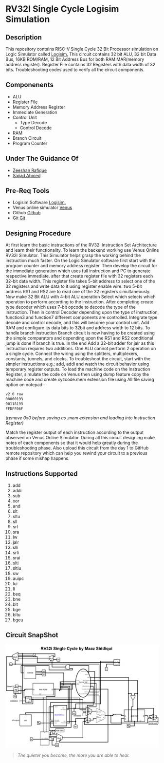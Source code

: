# RV32I Single Cycle Logisim Simulation

## **Description**
This repository contains RISC-V Single Cycle 32 Bit Processor simulation on Logic Simulator called [Logisim.](http://www.cburch.com/logisim/download.html) This circuit contains 32 bit ALU, 32 bit Data Bus, 16KB ROM/RAM, 12 Bit Address Bus for both RAM  MAR(memory address register). Register File contains 32 Registers with data width of 32 bits. Troubleshooting codes used to verify all the circuit components.

## **Componenents**
- ALU
- Register File
- Memory Address Register
- Immediate Generation
- Control Unit
   - Type Decode
   - Control Decode
- RAM
- Branch Circuit
- Program Counter

## **Under The Guidance Of**
- [Zeeshan Rafique](https://github.com/zeeshanrafique23)
- [Sajjad Ahmed](https://github.com/sajjadahmed677)

## **Pre-Req Tools**
- Logisim Software [Logisim.](http://www.cburch.com/logisim/download.html)
- Venus online simulator [Venus](https://venus.cs61c.org/)
- Github [Github](https://github.com)
- Git [Git](https://git-scm.com/downloads)

## **Designing Procedure**
At first learn the basic instructions of the RV32I Instruction Set Architecture and learn their functionality. To learn the backend working use Venus Online RV32I Simulator. This Simulator helps grasp the working behind the instruction much faster. On the Logic Simulator software first start with the program counter and memory address register. Then develop the circuit for the immediate generation which uses full instruction and PC to generate respective immediate. after that create register file with 32 registers each 32-bit data width. This register file takes 5-bit address to select one of the 32 registers and write data to it using register enable wire. two 5-bit address RS1 and RS2 are to read one of the 32 registers simultaneously. Now make 32 Bit ALU with 4-bit ALU operation Select which selects which operation to perform according to the instruction. After completing create type decoder which uses 7-bit opcode to decode the type of the instruction. Then in control Decoder depending upon the type of instruction, function3 and function7 different components are controlled. Integrate type decode and control decode, and this will become your control unit. Add RAM and configure its data bits to 32bit and address width to 12 bits. To handle branch instruction Branch circuit is now having to be created using the simple comparators and depending upon the RS1 and RS2 conditional jump is done if branch is true. In the end Add a 32-bit adder for jalr as this instruction requires two additions. One ALU cannot perform 2 operation on a single cycle. Connect the wiring using the splitters, multiplexers, constants, tunnels, and clocks. To troubleshoot the circuit, start with the simpler instructions e.g.; add, addi and watch the circuit behavior using temporary register outputs. To load the machine code on the Instruction Register, simulate the code on Venus then using dump feature copy the machine code and create xyzcode.mem extension file using All file saving option on notepad :
``` 
v2.0 raw
00000193
00118193
FFDFF06F
``` 
_(remove 0x0 before saving as .mem extension and loading into Instruction Register)_

Match the register output of each instruction according to the output observed on Venus Online Simulator. During all this circuit designing make notes of each components so that it would help greatly during the troubleshooting phase. Also upload this circuit from the day 1 to GitHub remote repository which can help you rewind your circuit to a previous phase if some mishap happens.


## **Instructions Supported**

1. add
2. addi
3. sub
4. xor
5. and
6. slt
7. sltu
8. sll
9. srl
10. sra
11. lw
12. jalr
13. slli
14. srli
15. srai
16. slti
17. sltiu
18. sw
19. auipc
20. lui
21. li
22. beq
23. bne
24. blt
25. bge
26. bltu
27. bgeu



## **Circuit SnapShot**
![RV32I Logisim Snapshot](Images/RV32I-Circuit.png)

>_The quieter you become, the more you are able to hear._


